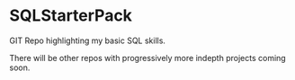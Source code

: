 # SQLStarterPack

GIT Repo highlighting my basic SQL skills. 

There will be other repos with progressively more indepth projects coming soon. 
